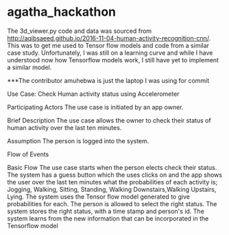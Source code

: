 # agatha_hackathon

The 3d_viewer.py code and data was sourced from http://aqibsaeed.github.io/2016-11-04-human-activity-recognition-cnn/.
This was to get me used to Tensor flow models and code from a similar case study. Unfortunately, I was still on a learning curve and while I have understood now how Tensorflow models work, I still have yet to implement a similar model.

***The contributor amuhebwa is just the laptop I was using for commit

Use Case: Check Human activity status using Accelerometer

Participating Actors
The use case is initiated by an app owner.

Brief Description
The use case allows the  owner to check their status of human activity over the last ten minutes.

Assumption
The person is logged into the system.

Flow of Events

Basic Flow
The use case starts when the person elects check their status.
The system has a guess button which the uses clicks on and the app shows the user over the last ten minutes what the 
probabilities of each activity is; Jogging, Walking, Sitting, Standing, Walking Downstairs,Walking Upstairs, Lying.
The system uses the Tensor flow model generated to give probabilities for each.
The person is allowed to select the right status.
The system stores the right status, with a time stamp and person's id.
The system learns from the new information that can be incorporated in the Tensorflow model
 
